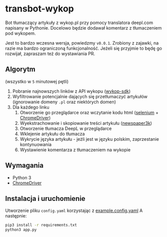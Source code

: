 # transbot-wykop
Bot tłumaczący artykuły z wykop.pl przy pomocy translatora deepl.com napisany w Pythonie. Docelowo będzie dodawał komentarz z tłumaczeniem pod wykopem.

Jest to bardzo wczesna wersja, powiedzmy `v0.0.1`. Zrobiony z zajawki, na razie ma bardzo ograniczoną funkcjonalność. Jeżeli się przyjmie to będę go rozwijał, zapraszam też do wystawiania PR.

## Algorytm
(wszystko w `5` minutowej pętli)
1. Pobranie najnowszych linków z API wykopu ([wykop-sdk](https://github.com/p1c2u/wykop-sdk))
1. Wyfiltrowanie potencjalnie dających się przetłumaczyć artykułów (ignorowanie domeny `.pl` oraz niektórych domen)
1. Dla każdego linku
    1. Otworzenie go przeglądarce oraz wczytanie kodu html ([selenium](https://github.com/SeleniumHQ/selenium) + [ChromeDriver](https://sites.google.com/a/chromium.org/chromedriver/))
    1. Wyekstrachowanie i skopiowanie treści artykułu ([newspaper3k](https://github.com/codelucas/newspaper))
    1. Otworzenie tłumacza DeepL w przeglądarce
    1. Wklejenie artykułu do tłumacza
    1. Wykrycie języka artykułu - jeżli jest w języku polskim, zaprzestanie kontynuowania
    1. Wystawienie komentarza z tłumaczeniem na wykopie
    
## Wymagania
- Python 3
- [ChromeDriver](https://sites.google.com/a/chromium.org/chromedriver/)

## Instalacja i uruchomienie
Utworzenie pliku `config.yaml` korzystając z [example.config.yaml](https://github.com/burnoo/transbot-wykop/blob/master/example.config.yaml)
A następnie:
```bash
pip3 install -r requirements.txt
python3 app.py
```
